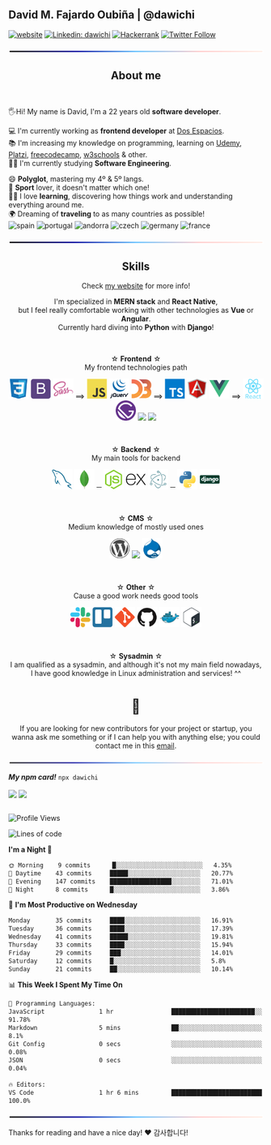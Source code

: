 <!--
### ┌────────────────────────────────────────────────────────────
### │	                         INTRO
### └────────────────────────────────────────────────────────────
-->
## David M. Fajardo Oubiña | @dawichi
[![website](https://img.shields.io/badge/Website-46a2f1.svg?&logo=Google-Chrome&logoColor=white&color=blueviolet&link=https://dawichi.dev)](https://dawichi.dev)
[![Linkedin: dawichi](https://img.shields.io/badge/-dawichi-blue?logo=Linkedin&logoColor=white&link=https://www.linkedin.com/in/dawichi/)](https://www.linkedin.com/in/dawichi/)
[![Hackerrank](https://img.shields.io/badge/Hackerrank-46a2f1.svg?&logo=Python&logoColor=white&color=darkgreen&link=https://www.hackerrank.com/dawichi)](https://www.hackerrank.com/dawichi)
[![Twitter Follow](https://img.shields.io/twitter/follow/dawichi_?label=Follow)](https://twitter.com/dawichi_)



![----------------------------------------------------](https://github.com/Dawichi/Dawichi/blob/master/.github/hr-colored.png)



<!--
### ┌────────────────────────────────────────────────────────────
### │	                         ABOUT ME
### └────────────────────────────────────────────────────────────
-->
<h2 align='center'>About me</h2>
<br />

🖐Hi! My name is David, I'm a 22 years old **software developer**.
 
💻 I'm currently working as **frontend developer** at [Dos Espacios][1].  
📚 I'm increasing my knowledge on programming, learning on [Udemy][2], [Platzi][3], [freecodecamp][4], [w3schools][5] & other.  
👨‍💻 I'm currently studying **Software Engineering**.

😄 <span title="Spanish, Galician, English">**Polyglot**</span>, mastering my <span title="German">4º</span> & <span title="Korean">5º</span> langs.  
🏀 **Sport** lover, it doesn't matter which one!  
👨‍🔬 I love **learning**, discovering how things work and understanding everything around me.  
🌍 Dreaming of **traveling** to as many countries as possible!  
<img alt="spain" src="https://emojipedia-us.s3.dualstack.us-west-1.amazonaws.com/thumbs/120/apple/237/flag-for-spain_1f1ea-1f1f8.png" width="30" />
<img alt="portugal" src="https://emojipedia-us.s3.dualstack.us-west-1.amazonaws.com/thumbs/120/apple/237/flag-for-portugal_1f1f5-1f1f9.png" width="30" />
<img alt="andorra" src="https://emojipedia-us.s3.dualstack.us-west-1.amazonaws.com/thumbs/120/apple/237/flag-for-andorra_1f1e6-1f1e9.png" width="30" />
<img alt="czech" src="https://emojipedia-us.s3.dualstack.us-west-1.amazonaws.com/thumbs/120/apple/237/flag-for-czech-republic_1f1e8-1f1ff.png" width="30" />
<img alt="germany" src="https://emojipedia-us.s3.dualstack.us-west-1.amazonaws.com/thumbs/120/apple/237/flag-for-germany_1f1e9-1f1ea.png" width="30" />
<img alt="france" src="https://emojipedia-us.s3.dualstack.us-west-1.amazonaws.com/thumbs/120/apple/237/flag-for-france_1f1eb-1f1f7.png" width="30" />

![----------------------------------------------------](https://github.com/Dawichi/Dawichi/blob/master/.github/hr-colored.png)



<!--
### ┌────────────────────────────────────────────────────────────
### │	                         SKILLSET
### └────────────────────────────────────────────────────────────
-->
<h2 align='center'>Skills</h2>

<p align='center'>
    Check  <a href='https://dawichi.dev'>my website</a> for more info!
</p>

<p align='center'>
    I'm specialized in <b>MERN stack</b> and <b>React Native</b>, <br/>
    but I feel really comfortable working with other technologies as <b>Vue</b> or<b> Angular</b>.<br/>
    Currently hard diving into <b>Python</b> with <b>Django</b>!
</p>


<br>
<p align='center'>
 &star; <b>Frontend</b> &star; <br/>
    My frontend technologies path 
</p>
<p align='center'>
    <img width="40" src="https://raw.githubusercontent.com/devicons/devicon/master/icons/css3/css3-original.svg"  />
    <img width="40" src="https://raw.githubusercontent.com/devicons/devicon/master/icons/bootstrap/bootstrap-plain.svg"  />
    <img width="40" src="https://raw.githubusercontent.com/devicons/devicon/master/icons/sass/sass-original.svg" />
    &xrArr;
    <img width="40" src="https://raw.githubusercontent.com/devicons/devicon/master/icons/javascript/javascript-original.svg"/>
    <img width="40" src="https://raw.githubusercontent.com/devicons/devicon/master/icons/jquery/jquery-original-wordmark.svg" />
    <img width="40" src="https://raw.githubusercontent.com/devicons/devicon/master/icons/d3js/d3js-original.svg"/>
    &xrArr;
    <img width="40" src="https://raw.githubusercontent.com/devicons/devicon/master/icons/typescript/typescript-original.svg"  />
    <img width="40" src="https://raw.githubusercontent.com/devicons/devicon/master/icons/angularjs/angularjs-original.svg" />
    <img width="40" src="https://raw.githubusercontent.com/devicons/devicon/master/icons/vuejs/vuejs-original.svg" />
    &xrArr;
    <img width="40" src="https://raw.githubusercontent.com/devicons/devicon/master/icons/react/react-original-wordmark.svg" />
    <img width="40" src="https://raw.githubusercontent.com/devicons/devicon/master/icons/gatsby/gatsby-original.svg" />
    <img width="40" src="https://img.icons8.com/color/2x/graphql.png" />
    <img width="40" src="https://cdn.jsdelivr.net/gh/devicons/devicon/icons/nextjs/nextjs-original.svg" />
</p>


<br>
<p align='center'>
    &star; <b>Backend</b> &star; <br/>
    My main tools for backend
</p>
<p align='center'>
    <img width="40" src="https://raw.githubusercontent.com/devicons/devicon/master/icons/mysql/mysql-original.svg" />
    <img width="40" src="https://raw.githubusercontent.com/devicons/devicon/master/icons/mongodb/mongodb-original.svg" />
    &boxh;
    <img width="40" src="https://raw.githubusercontent.com/devicons/devicon/master/icons/nodejs/nodejs-original.svg" />
    <img width="40" src="https://raw.githubusercontent.com/devicons/devicon/master/icons/express/express-original.svg"  />
    <img width="40" src="https://raw.githubusercontent.com/devicons/devicon/master/icons/electron/electron-original.svg"  />
    &boxh;
    <img width="40" src="https://raw.githubusercontent.com/devicons/devicon/master/icons/python/python-original.svg" />
    <img width="40" src="https://raw.githubusercontent.com/devicons/devicon/master/icons/django/django-original.svg" />
</p>


<br>
<p align='center'>
    &star; <b>CMS</b> &star; <br/>
    Medium knowledge of mostly used ones
</p>
<p align='center'>
    <img width="40" src="https://raw.githubusercontent.com/devicons/devicon/master/icons/wordpress/wordpress-plain.svg" />
    <img width="40" src="https://avatars.githubusercontent.com/u/19872173?s=200&v=4" />
    <img width="40" src="https://raw.githubusercontent.com/devicons/devicon/master/icons/drupal/drupal-original.svg" />
</p>


<br>
<p align='center'>
    &star; <b>Other</b> &star; <br/>
    Cause a good work needs good tools
</p>
<p align='center'>
    <img width="40" src="https://raw.githubusercontent.com/devicons/devicon/master/icons/slack/slack-original.svg" />
    <img width="40" src="https://raw.githubusercontent.com/devicons/devicon/master/icons/trello/trello-plain.svg" />
    <img width="40" src="https://raw.githubusercontent.com/devicons/devicon/master/icons/git/git-original.svg" />
    <img width="40" src="https://raw.githubusercontent.com/devicons/devicon/master/icons/github/github-original.svg" />
    <img width="40" src="https://raw.githubusercontent.com/devicons/devicon/master/icons/docker/docker-original.svg" />
    <img width="40" src="https://raw.githubusercontent.com/devicons/devicon/master/icons/bash/bash-original.svg" />
</p>


<br>
<p align='center'>
    &star; <b>Sysadmin</b> &star; <br/>
    I am qualified as a sysadmin, and although it's not my main field nowadays,<br/>
    I have good knowledge in Linux administration and services! ^^
</p>



<!--
### ┌────────────────────────────────────────────────────────────
### │	                         CONTACT
### └────────────────────────────────────────────────────────────
-->
<h1 align='center'>📧</h1>
<p align='center'>
    If you are looking for new contributors for your project or startup, you wanna ask me something
    or if I can help you with anything else; you could contact me in this <a href='mailto:davidmf99@gmail.com'>email</a>.
</p>

![----------------------------------------------------](https://github.com/Dawichi/Dawichi/blob/master/.github/hr-colored.png)



<!--
### ┌────────────────────────────────────────────────────────────
### │	                         EXTRA INFO
### └────────────────────────────────────────────────────────────
-->
***My npm card!*** `npx dawichi`
<br/>

<!-- Github Readme Stats - Projects, most used languages and user info -->
<!-- TODO: handle a new api on vercel -->
<div>
 <img height="165px" align="center" src="https://github-readme-stats.anuraghazra1.vercel.app/api/top-langs/?username=dawichi&layout=compact&theme=tokyonight" />
 <img height="165px" align="center" src="https://github-readme-stats.anuraghazra1.vercel.app/api?username=dawichi&show_icons=true&include_all_commits=true&theme=tokyonight" />
</div>
<br/>

<!-- Wakatime Stats -->
<!--START_SECTION:waka-->
![Profile Views](http://img.shields.io/badge/Profile%20Views-1-blue)

![Lines of code](https://img.shields.io/badge/From%20Hello%20World%20I%27ve%20Written-302828%20lines%20of%20code-blue)

**I'm a Night 🦉** 

```text
🌞 Morning    9 commits      █░░░░░░░░░░░░░░░░░░░░░░░░   4.35% 
🌆 Daytime    43 commits     █████░░░░░░░░░░░░░░░░░░░░   20.77% 
🌃 Evening    147 commits    █████████████████░░░░░░░░   71.01% 
🌙 Night      8 commits      █░░░░░░░░░░░░░░░░░░░░░░░░   3.86%

```
📅 **I'm Most Productive on Wednesday** 

```text
Monday       35 commits     ████░░░░░░░░░░░░░░░░░░░░░   16.91% 
Tuesday      36 commits     ████░░░░░░░░░░░░░░░░░░░░░   17.39% 
Wednesday    41 commits     █████░░░░░░░░░░░░░░░░░░░░   19.81% 
Thursday     33 commits     ████░░░░░░░░░░░░░░░░░░░░░   15.94% 
Friday       29 commits     ███░░░░░░░░░░░░░░░░░░░░░░   14.01% 
Saturday     12 commits     █░░░░░░░░░░░░░░░░░░░░░░░░   5.8% 
Sunday       21 commits     ██░░░░░░░░░░░░░░░░░░░░░░░   10.14%

```


📊 **This Week I Spent My Time On** 

```text
💬 Programming Languages: 
JavaScript               1 hr                ███████████████████████░░   91.78% 
Markdown                 5 mins              ██░░░░░░░░░░░░░░░░░░░░░░░   8.1% 
Git Config               0 secs              ░░░░░░░░░░░░░░░░░░░░░░░░░   0.08% 
JSON                     0 secs              ░░░░░░░░░░░░░░░░░░░░░░░░░   0.04%

🔥 Editors: 
VS Code                  1 hr 6 mins         █████████████████████████   100.0%

```


<!--END_SECTION:waka-->

![----------------------------------------------------](https://github.com/Dawichi/Dawichi/blob/master/.github/hr-colored.png)

Thanks for reading and have a nice day!
♥ 감사합니다!






<!-- Links -->
[1]: https://www.dosespacios.com/ "dosespacios.com"
[2]: https://www.udemy.com/ "udemy.com"
[3]: https://platzi.com/ "platzi.com"
[4]: https://www.freecodecamp.org/ "freecodecamp.org"
[5]: https://www.w3schools.com/ "w3schools.com"


<!--
Icons from:
https://devicon.dev/
https://github.com/devicons/devicon/

Stats from:
https://github.com/anuraghazra/github-readme-stats

Wakatime stats from:
https://github.com/anmol098/waka-readme-stats
-->



<!--
**Dawichi/Dawichi** is a ✨ _special_ ✨ repository because its `README.md` (this file) appears on your GitHub profile.

Here are some ideas to get you started:
- 🔭 I’m currently working on ...
- 🌱 I’m currently learning ...
- 👯 I’m looking to collaborate on ...
- 🤔 I’m looking for help with ...
- 💬 Ask me about ...
- 📫 How to reach me: ...
- 😄 Pronouns: ...
- ⚡ Fun fact: ...
-->
